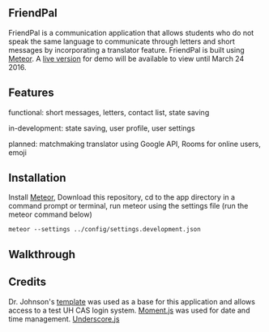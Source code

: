 ![]()

## FriendPal
FriendPal is a communication application that allows students who do not speak the same language to communicate through letters and short messages by incorporating a translator feature.
FriendPal is built using [Meteor](https://www.meteor.com/). A [live version]() for demo will be available to view until March 24 2016.

## Features
functional:
short messages,
letters,
contact list,
state saving

in-development:
state saving,
user profile,
user settings

planned:
matchmaking
translator using Google API,
Rooms for online users,
emoji

## Installation

Install [Meteor](https://www.meteor.com/),
Download this repository,
cd to the app directory in a command prompt or terminal,
run meteor using the settings file (run the meteor command below)

```
meteor --settings ../config/settings.development.json
```

## Walkthrough


## Credits

Dr. Johnson's [template](https://githu.com/ics-software-engineering/meteor-example-uh-cas) was used as a base
for this application and allows access to a test UH CAS login system.
[Moment.js](http://momentjs.com) was used for date and time management.
[Underscore.js](http://underscorejs.org/)





